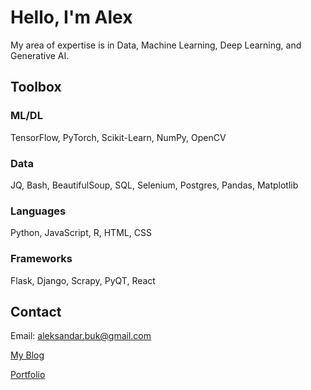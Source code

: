 # Hello, I'm Alex

My area of expertise is in Data, Machine Learning, Deep Learning, and Generative AI.

## Toolbox

### ML/DL
TensorFlow, PyTorch, Scikit-Learn, NumPy, OpenCV

### Data
JQ, Bash, BeautifulSoup, SQL, Selenium, Postgres, Pandas, Matplotlib

### Languages
Python, JavaScript, R, HTML, CSS

### Frameworks
Flask, Django, Scrapy, PyQT, React

## Contact

Email: aleksandar.buk@gmail.com

[My Blog](http://16.171.160.221:8000)

[Portfolio](https://aleksandarbuk.github.io/Alex.github.io/)
